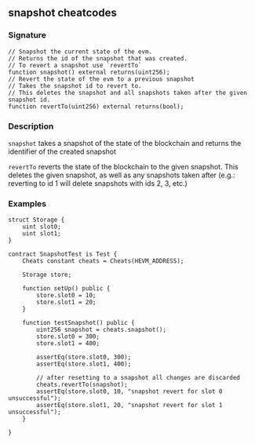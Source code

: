 ## snapshot cheatcodes

### Signature

```solidity
// Snapshot the current state of the evm.
// Returns the id of the snapshot that was created.
// To revert a snapshot use `revertTo`
function snapshot() external returns(uint256);
// Revert the state of the evm to a previous snapshot
// Takes the snapshot id to revert to.
// This deletes the snapshot and all snapshots taken after the given snapshot id.
function revertTo(uint256) external returns(bool);
```

### Description

`snapshot` takes a snapshot of the state of the blockchain and returns the identifier of the created snapshot

`revertTo` reverts the state of the blockchain to the given snapshot. This deletes the given snapshot, as well as any snapshots taken after (e.g.: reverting to id 1 will delete snapshots with ids 2, 3, etc.)

### Examples


```solidity
struct Storage {
    uint slot0;
    uint slot1;
}

contract SnapshotTest is Test {
    Cheats constant cheats = Cheats(HEVM_ADDRESS);

    Storage store;

    function setUp() public {
        store.slot0 = 10;
        store.slot1 = 20;
    }

    function testSnapshot() public {
        uint256 snapshot = cheats.snapshot();
        store.slot0 = 300;
        store.slot1 = 400;

        assertEq(store.slot0, 300);
        assertEq(store.slot1, 400);

        // after resetting to a snapshot all changes are discarded
        cheats.revertTo(snapshot);
        assertEq(store.slot0, 10, "snapshot revert for slot 0 unsuccessful");
        assertEq(store.slot1, 20, "snapshot revert for slot 1 unsuccessful");
    }

}

```
